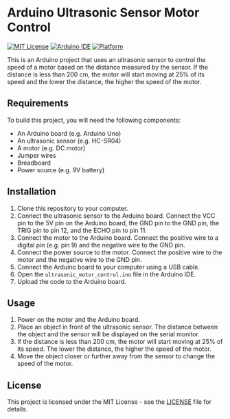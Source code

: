 # Arduino Ultrasonic Sensor Motor Control

[![MIT License](https://img.shields.io/badge/License-MIT-yellow.svg)](https://opensource.org/licenses/MIT)
[![Arduino IDE](https://img.shields.io/badge/Arduino%20IDE-1.8.16-blue)](https://www.arduino.cc/)
[![Platform](https://img.shields.io/badge/Platform-Arduino-brightgreen)]()

This is an Arduino project that uses an ultrasonic sensor to control the speed of a motor based on the distance measured by the sensor. If the distance is less than 200 cm, the motor will start moving at 25% of its speed and the lower the distance, the higher the speed of the motor.

## Requirements

To build this project, you will need the following components:

- An Arduino board (e.g. Arduino Uno)
- An ultrasonic sensor (e.g. HC-SR04)
- A motor (e.g. DC motor)
- Jumper wires
- Breadboard
- Power source (e.g. 9V battery)

## Installation

1. Clone this repository to your computer.
2. Connect the ultrasonic sensor to the Arduino board. Connect the VCC pin to the 5V pin on the Arduino board, the GND pin to the GND pin, the TRIG pin to pin 12, and the ECHO pin to pin 11.
3. Connect the motor to the Arduino board. Connect the positive wire to a digital pin (e.g. pin 9) and the negative wire to the GND pin.
4. Connect the power source to the motor. Connect the positive wire to the motor and the negative wire to the GND pin.
5. Connect the Arduino board to your computer using a USB cable.
6. Open the `ultrasonic_motor_control.ino` file in the Arduino IDE.
7. Upload the code to the Arduino board.

## Usage

1. Power on the motor and the Arduino board.
2. Place an object in front of the ultrasonic sensor. The distance between the object and the sensor will be displayed on the serial monitor.
3. If the distance is less than 200 cm, the motor will start moving at 25% of its speed. The lower the distance, the higher the speed of the motor.
4. Move the object closer or further away from the sensor to change the speed of the motor.

## License

This project is licensed under the MIT License - see the [LICENSE](LICENSE) file for details.
